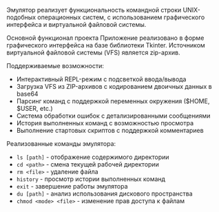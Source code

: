 Эмулятор реализует функциональность командной строки UNIX-подобных операционных систем, с использованием графического интерфейса и виртуальной файловой системы.

Основной функционал проекта
Приложение реализовано в форме графического интерфейса на базе библиотеки Tkinter. Источником виртуальной файловой системы (VFS) является zip-архив.

Поддерживаемые возможности:
- Интерактивный REPL-режим с подсветкой ввода/вывода
- Загрузка VFS из ZIP-архивов с кодированием двоичных данных в base64
- Парсинг команд с поддержкой переменных окружения ($HOME, $USER, etc.)
- Система обработки ошибок с детализированными сообщениями
- История выполненных команд с возможностью просмотра
- Выполнение стартовых скриптов с поддержкой комментариев

Реализованные команды эмулятора:
- `ls [path]` - отображение содержимого директории
- `cd <path>` - смена текущей рабочей директории
- `rm <file>` - удаление файла
- `history` - просмотр истории выполненных команд
- `exit` - завершение работы эмулятора
- `du [path]` - анализ использования дискового пространства
- `chmod <mode> <file>` - изменение прав доступа к файлам
